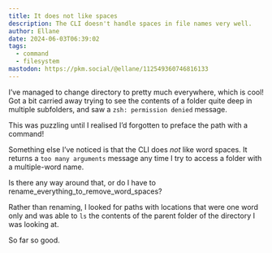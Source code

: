 ```yaml
---
title: It does not like spaces
description: The CLI doesn't handle spaces in file names very well.
author: Ellane
date: 2024-06-03T06:39:02
tags:
  - command
  - filesystem
mastodon: https://pkm.social/@ellane/112549360746816133
---
```


I’ve managed to change directory to pretty much everywhere, which is cool! Got a bit carried away trying to see the contents of a folder quite deep in multiple subfolders, and saw a `zsh: permission denied` message.

This was puzzling until I realised I’d forgotten to preface the path with a command!

Something else I’ve noticed is that the CLI does _not_ like word spaces. It returns a `too many arguments` message any time I try to access a folder with a multiple-word name.

Is there any way around that, or do I have to rename_everything_to_remove_word_spaces?

Rather than renaming, I looked for paths with locations that were one word only and was able to `ls` the contents of the parent folder of the directory I was looking at.

So far so good.
